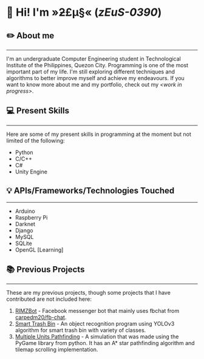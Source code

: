 # 👋 **Hi! I'm »ƻ£µ§«** (_zEuS-0390_)

## ✏️ About me 
---
I'm an undergraduate Computer Engineering student in Technological Institute of the Philippines, Quezon City. Programming is one of the most important part of my life. I'm still exploring different techniques and algorithms to better improve myself and achieve my endeavours. If you want to know more about me and my portfolio, check out my _\<work in progress\>_.

## 💻 Present Skills
---
Here are some of my present skills in programming at the moment but not limited of the following:
- Python
- C/C++
- C#
- Unity Engine
## 💡 APIs/Frameworks/Technologies Touched
---
- Arduino
- Raspberry Pi
- Darknet
- Django
- MySQL
- SQLite
- OpenGL [Learning]
## 📚 Previous Projects
---
These are my previous projects, though some projects that I have contributed are not included here:
1. [RIMZBot](https://github.com/zEuS-0390/RIMZBot) - Facebook messenger bot that mainly uses fbchat from [carpedm20/fb-chat](https://github.com/carpedm20/fbchat).
2. [Smart Trash Bin]() - An object recognition program using YOLOv3 algorithm for smart trash bin with variety of classes.
3. [Multiple Units Pathfinding](https://github.com/zEuS-0390/Multiple-Units-Pathfinding) - A simulation that was made using the PyGame library from python. It has an A* star pathfinding algorithm and tilemap scrolling implementation.

